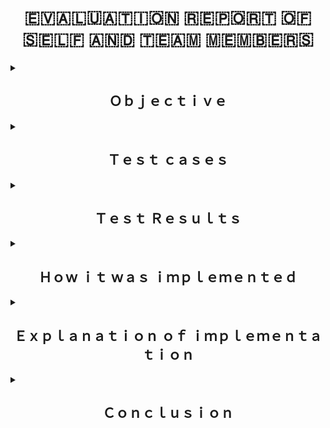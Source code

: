 <h1 align="center">🇪​​​​​🇻​​​​​🇦​​​​​🇱​​​​​🇺​​​​​🇦​​​​​🇹​​​​​🇮​​​​​🇴​​​​​🇳​​​​​ 🇷​​​​​🇪​​​​​🇵​​​​​🇴​​​​​🇷​​​​​🇹 ​​​​​🇴‌🇫‌ 🇸‌🇪‌🇱‌🇫‌ 🇦‌🇳‌🇩‌ 🇹‌🇪‌🇦‌🇲‌ 🇲‌🇪‌🇲‌🇧‌🇪‌🇷‌🇸‌</h1>

<details>
<summary><h2 align="center">Ｏｂｊｅｃｔｉｖｅ</h2></summary><br>

### The objective of the task was 
- Self analysis and analysis of team members performance based on different aspects.
- Finding average of everyone <strong><em> ```in points``` </em></strong>.
- Applying conditional formatting to highlight row of persons whose average is less than 2.5 with red color.
- script to determine sum and average of each intern .
</details>

<details>
<summary><h2 align="center">Ｔｅｓｔ ｃａｓｅｓ</h2></summary>
<br>
![alt text](https://github.com/additivats01/tasks/blob/master/gitsnap.PNG?raw=true)
|SrNo.| Different&nbsp;Test&nbsp;Cases | Desired&nbsp;Output | Actual&nbsp;Output  | Test&nbsp;Status(Pass/Fail) |
|-----|------|----------------|----------------|-------------|
|`1`|Testing VLOOKUP() function on a random cell with Value Excellent|Print value  5|Printed value 5|Pass|
|`2`|Testing for Case-Sensitivity by replacing good with excellent|Print value  5|Printed value 5|Pass|
|`3`|Testing VLOOKUP() function on entire row for average and storing its value on average column. 
|`4`|Testing AVERAGE() function|Average of row|Printed average|Pass|
|`5`|Conditional Formatting|Highlight row with red whose average is less than 2.5 |Highlighted Accurately|Pass|

<!--### Test Case 1
- Testing VLOOKUP() function by implementing it to a random cell where i written value excellent.
### Test Case 2
- Checking for case-sensitivity by replacing Excellent with excellent.
### Test Case 3 
- Implementing VLOOKUP() function to calculate average for entire row and storing its results in average column 
### Test Case 4
- Checking if the VLOOKUP() Functon is applicable to all row.
### Test Case 5
- Checking if the AVERAGE() function works as expected.
- ### Test Cases 6 
- If we forget to print any value in any of cell then it will give N/A in average column which should be beneficial for us to avoid human errors like that .
### Test Case 7
- Checking for conditional formatting.
-->

</details>

<details>
<summary><h2 align="center">Ｔｅｓｔ Ｒｅｓｕｌｔｓ</h2></summary>
<br>

### Test Case 1 
- Succesfully worked as expected.
### Test Case 2
- Succesfully worked as expected.
### Test Case 3 
- Succesfully worked as expected.
### Test Case 4 
- Doesn't meet the requirement i have to change the cell references to copy the formula in Excel without changing references. so, i have to add $ The dollar sign which fixes the reference to a given cell, so that it remains unchanged no matter where the formula moves. $ in cell references allows us to copy the formula in Excel without changing references.
### Test Case 5 
- Succesfully worked as expected.
### Test Case 6
- Succesfully worked as expected.
### Test case 7
- successfully worked as expected.

</details>

<details>
<summary><h2 align="center">Ｈｏｗ ｉｔ ｗａｓ ｉｍｐｌｅｍｅｎｔｅｄ</summary><br>

### It was implemented using:

- Attendance sheet of all persons and there github files to judge there performance.

- VLOOKUP() function
```
VLOOKUP( lookup_value, table_array, col_index_num, [range_lookup] )
```

- Average() function
```
AVERAGE( number1, [number2], ... )
```

- Conditional formatting

</details>

<details>
<summary><h2 align="center">Ｅｘｐｌａｎａｔｉｏｎ ｏｆ ｉｍｐｌｅｍｅｎｔａｔｉｏｎ</h2></summary>
<br>

### STEPS INVOLVED:

1 I used VLOOKUP() function to look up for values in a particular cell from a table array and assign it values corresponding to look up value from table array.

2 I used AVERAGE() function to calculate the desired result.

5 After getting average values of each person performance i used conditional formatting by selecting entire table and applied condition less than 2.5 on Average column values when the condition is true it will highlight entire row with red color.

</details>



<details>
<summary><h2 align="center">Ｃｏｎｃｌｕｓｉｏｎ</h2></summary><br>
<!-- During this activity i learned about how a complex problem is solved by breaking it into smaller parts which makes it easy to understand and easy to solve.
This exercise was very interesting i also learned about VLOOKUP() function and its proper application to map a table for look up which is quite awesome and about conditional formatting and applied it to the best of my understanding. -->

## 𝓢𝓾𝓬𝓬𝓮𝓼𝓯𝓾𝓵𝓵𝔂 𝓬𝓸𝓶𝓹𝓵𝓮𝓽𝓮𝓭 𝓽𝓱𝓮 𝓽𝓪𝓼𝓴 𝔀𝓲𝓽𝓱 𝓽𝓱𝓮 𝓱𝓮𝓵𝓹 𝓸𝓯 𝓥𝓛𝓞𝓞𝓚𝓤𝓟(),  𝓐𝓥𝓔𝓡𝓐𝓖𝓔() 𝓪𝓷𝓭 𝓒𝓸𝓷𝓭𝓲𝓽𝓸𝓷𝓪𝓵 𝓕𝓸𝓻𝓶𝓪𝓽𝓽𝓲𝓷𝓰.

<!--## 𝓓𝓾𝓻𝓲𝓷𝓰 𝓽𝓱𝓲𝓼 𝓪𝓬𝓽𝓲𝓿𝓲𝓽𝔂 𝓲 𝓵𝓮𝓪𝓻𝓷𝓮𝓭 𝓪𝓫𝓸𝓾𝓽 𝓱𝓸𝔀 𝓪 𝓬𝓸𝓶𝓹𝓵𝓮𝔁 𝓹𝓻𝓸𝓫𝓵𝓮𝓶 𝓲𝓼 𝓼𝓸𝓵𝓿𝓮𝓭 𝓫𝔂 𝓫𝓻𝓮𝓪𝓴𝓲𝓷𝓰 𝓲𝓽 𝓲𝓷𝓽𝓸 𝓼𝓶𝓪𝓵𝓵𝓮𝓻 𝓹𝓪𝓻𝓽𝓼 𝔀𝓱𝓲𝓬𝓱 𝓶𝓪𝓴𝓮𝓼 𝓲𝓽 𝓮𝓪𝓼𝔂 𝓽𝓸 𝓾𝓷𝓭𝓮𝓻𝓼𝓽𝓪𝓷𝓭 𝓪𝓷𝓭 𝓮𝓪𝓼𝔂 𝓽𝓸 𝓼𝓸𝓵𝓿𝓮 𝓣𝓱𝓲𝓼 𝓮𝔁𝓮𝓻𝓬𝓲𝓼𝓮 𝔀𝓪𝓼 𝓿𝓮𝓻𝔂 𝓲𝓷𝓽𝓮𝓻𝓮𝓼𝓽𝓲𝓷𝓰 𝓲 𝓪𝓵𝓼𝓸 𝓵𝓮𝓪𝓻𝓷𝓮𝓭 𝓪𝓫𝓸𝓾𝓽 ```𝓥𝓛𝓞𝓞𝓚𝓤𝓟()``` 𝓯𝓾𝓷𝓬𝓽𝓲𝓸𝓷 𝓪𝓷𝓭 𝓲𝓽𝓼 𝓹𝓻𝓸𝓹𝓮𝓻 𝓪𝓹𝓹𝓵𝓲𝓬𝓪𝓽𝓲𝓸𝓷 𝓽𝓸 𝓶𝓪𝓹 𝓪 𝓽𝓪𝓫𝓵𝓮 𝓯𝓸𝓻 𝓵𝓸𝓸𝓴 𝓾𝓹 𝔀𝓱𝓲𝓬𝓱 𝓲𝓼 𝓺𝓾𝓲𝓽𝓮 𝓪𝔀𝓮𝓼𝓸𝓶𝓮 𝓪𝓷𝓭 𝓪𝓫𝓸𝓾𝓽 ```𝓒𝓸𝓷𝓭𝓲𝓽𝓲𝓸𝓷𝓪𝓵 𝓕𝓸𝓻𝓶𝓪𝓽𝓽𝓲𝓷𝓰``` 𝓪𝓷𝓭 𝓪𝓹𝓹𝓵𝓲𝓮𝓭 𝓲𝓽 𝓽𝓸 𝓽𝓱𝓮 𝓫𝓮𝓼𝓽 𝓸𝓯 𝓶𝔂 𝓾𝓷𝓭𝓮𝓻𝓼𝓽𝓪𝓷𝓭𝓲𝓷𝓰.
</details> -->


<!-- =VLOOKUP(What you want to look up, where you want to look for it, the column number in the range containing the value to return, return an Approximate or Exact match – indicated as 1/TRUE, or 0/FALSE) -->


